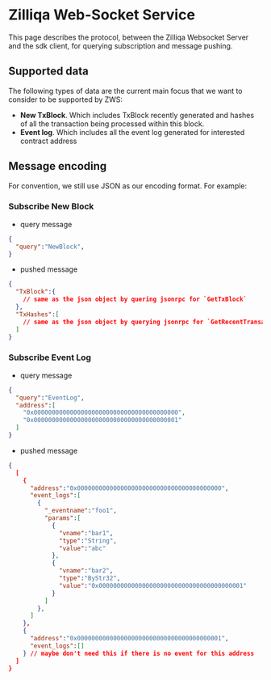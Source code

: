 # Zilliqa Web-Socket Service

This page describes the protocol, between the Zilliqa Websocket Server and the sdk client, for querying subscription and message pushing.

## Supported data

The following types of data are the current main focus that we want to consider to be supported by ZWS:

- **New TxBlock**. Which includes TxBlock recently generated and hashes of all the transaction being processed within this block.
- **Event log**. Which includes all the event log generated for interested contract address

## Message encoding

For convention, we still use JSON as our encoding format. For example:

### Subscribe New Block

- query message

```json
{
  "query":"NewBlock",
}
```

- pushed message

```json
{
  "TxBlock":{
    // same as the json object by quering jsonrpc for `GetTxBlock`
  },
  "TxHashes":[
    // same as the json object by querying jsonrpc for `GetRecentTransactions`
  ]
}
```

### Subscribe Event Log

- query message

```json
{
  "query":"EventLog",
  "address":[
    "0x0000000000000000000000000000000000000000",
    "0x0000000000000000000000000000000000000001"
  ]
}
```

- pushed message

```json
{
  [
    {
      "address":"0x0000000000000000000000000000000000000000",
      "event_logs":[
        {
          "_eventname":"foo1",
          "params":[
            {
              "vname":"bar1",
              "type":"String",
              "value":"abc"
            },
            {
              "vname":"bar2",
              "type":"ByStr32",
              "value":"0x0000000000000000000000000000000000000001"
            }
          ]
        },
      ]
    },
    {
      "address":"0x0000000000000000000000000000000000000001",
      "event_logs":[]
    } // maybe don't need this if there is no event for this address
  ]
}
```
